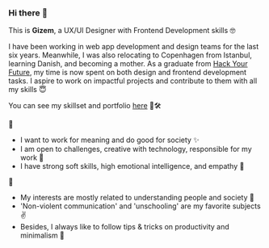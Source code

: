 ### Hi there :hugs:

This is **Gizem**, a UX/UI Designer with Frontend Development skills :nerd_face:

I have been working in web app development and design teams for the last six years. Meanwhile, I was also relocating to Copenhagen from Istanbul, learning Danish, and becoming a mother. As a graduate from [Hack Your Future](https://github.com/HackYourFuture-CPH/), my time is now spent on both design and frontend development tasks. I aspire to work on impactful projects and contribute to them with all my skills 😇

You can see my skillset and portfolio [here](https://www.notion.so/Gizem-Candemir-9ac486303ec5497c8e6cb5ecc21551d4) 💅🛠️

💼
- I want to work for meaning and do good for society ✨  
- I am open to challenges, creative with technology, responsible for my work 💪  
- I have strong soft skills, high emotional intelligence, and empathy 🙌  

👀
- My interests are mostly related to understanding people and society 💭  
- 'Non-violent communication' and 'unschooling' are my favorite subjects ✌️  
- Besides, I always like to follow tips & tricks on productivity and minimalism 💎 

<!--
**gizemcandemir/GizemCandemir** is a ✨ _special_ ✨ repository because its `README.md` (this file) appears on your GitHub profile.

Here are some ideas to get you started:

- 🔭 I’m currently working on ...
- 🌱 I’m currently learning ...
- 👯 I’m looking to collaborate on ...
- 🤔 I’m looking for help with ...
- 💬 Ask me about ...
- 📫 How to reach me: ...
- 😄 Pronouns: ...
- ⚡ Fun fact: ...
-->
